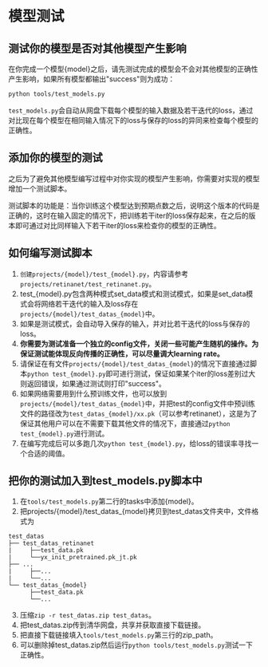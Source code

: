 # 模型测试
## 测试你的模型是否对其他模型产生影响
在你完成一个模型{model}之后，请先测试完成的模型会不会对其他模型的正确性产生影响，如果所有模型都输出"success"则为成功：
```sh
python tools/test_models.py
```

`test_models.py`会自动从网盘下载每个模型的输入数据及若干迭代的loss，通过对比现在每个模型在相同输入情况下的loss与保存的loss的异同来检查每个模型的正确性。

## 添加你的模型的测试
之后为了避免其他模型编写过程中对你实现的模型产生影响，你需要对实现的模型增加一个测试脚本。

测试脚本的功能是：当你训练这个模型达到预期点数之后，说明这个版本的代码是正确的，这时在输入固定的情况下，把训练若干iter的loss保存起来，在之后的版本即可通过对比同样输入下若干iter的loss来检查你的模型的正确性。

## 如何编写测试脚本
1. `创建projects/{model}/test_{model}.py`，内容请参考`projects/retinanet/test_retinanet.py`。
2. test_{model}.py包含两种模式set_data模式和测试模式，如果是set_data模式会将网络若干迭代的输入及loss存在`projects/{model}/test_datas_{model}`中。
3. 如果是测试模式，会自动导入保存的输入，并对比若干迭代的loss与保存的loss。
4. <b>你需要为测试准备一个独立的config文件，关闭一些可能产生随机的操作。为保证测试能体现反向传播的正确性，可以尽量调大learning rate。</b>
5. 请保证在有文件`projects/{model}/test_datas_{model}`的情况下直接通过脚本`python test_{model}.py`即可进行测试，保证如果某个iter的loss差别过大则返回错误，如果通过测试则打印"success"。
6. 如果网络需要用到什么预训练文件，也可以放到`projects/{model}/test_datas_{model}`中，并把test的config文件中预训练文件的路径改为`test_datas_{model}/xx.pk`（可以参考retinanet），这是为了保证其他用户可以在不需要下载其他文件的情况下，直接通过`python test_{model}.py`进行测试。
7. 在编写完成后可以多跑几次`python test_{model}.py`，给loss的错误率寻找一个合适的阈值。

## 把你的测试加入到test_models.py脚本中
1. 在`tools/test_models.py`第二行的tasks中添加{model}。
2. 把projects/{model}/test_datas_{model}拷贝到test_datas文件夹中，文件格式为
```
test_datas
├── test_datas_retinanet
|     ├──test_data.pk
|     └──yx_init_pretrained.pk_jt.pk
├── ...
|     ├──...
|     └──...
└── test_datas_{model}
      ├──test_data.pk
      └──...

```
3. 压缩`zip -r test_datas.zip test_datas`。
4. 把test_datas.zip传到清华网盘，共享并获取直接下载链接。
5. 把直接下载链接填入`tools/test_models.py`第三行的zip_path。
6. 可以删除掉test_datas.zip然后运行`python tools/test_models.py`测试一下正确性。